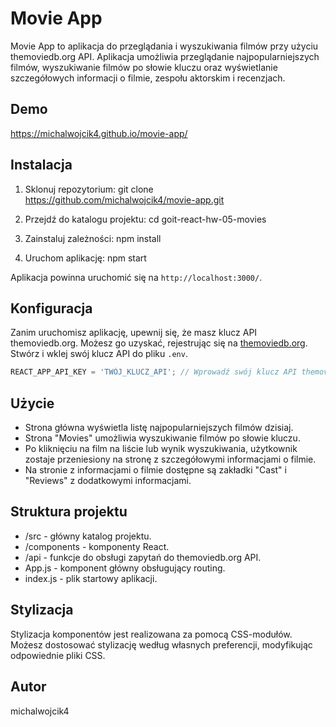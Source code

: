 # Movie App

Movie App to aplikacja do przeglądania i wyszukiwania filmów przy użyciu
themoviedb.org API. Aplikacja umożliwia przeglądanie najpopularniejszych filmów,
wyszukiwanie filmów po słowie kluczu oraz wyświetlanie szczegółowych informacji
o filmie, zespołu aktorskim i recenzjach.

## Demo

https://michalwojcik4.github.io/movie-app/

## Instalacja

1. Sklonuj repozytorium: git clone
 https://github.com/michalwojcik4/movie-app.git

2. Przejdź do katalogu projektu: cd goit-react-hw-05-movies

3. Zainstaluj zależności: npm install

4. Uruchom aplikację: npm start

Aplikacja powinna uruchomić się na `http://localhost:3000/`.

## Konfiguracja

Zanim uruchomisz aplikację, upewnij się, że masz klucz API themoviedb.org.
Możesz go uzyskać, rejestrując się na
[themoviedb.org](https://www.themoviedb.org/). Stwórz i wklej swój klucz API do
pliku `.env`.

```javascript
REACT_APP_API_KEY = 'TWÓJ_KLUCZ_API'; // Wprowadź swój klucz API themoviedb.org
```

## Użycie

- Strona główna wyświetla listę najpopularniejszych filmów dzisiaj.
- Strona "Movies" umożliwia wyszukiwanie filmów po słowie kluczu.
- Po kliknięciu na film na liście lub wynik wyszukiwania, użytkownik zostaje
  przeniesiony na stronę z szczegółowymi informacjami o filmie.
- Na stronie z informacjami o filmie dostępne są zakładki "Cast" i "Reviews" z
  dodatkowymi informacjami.

## Struktura projektu

- /src - główny katalog projektu.
- /components - komponenty React.
- /api - funkcje do obsługi zapytań do themoviedb.org API.
- App.js - komponent główny obsługujący routing.
- index.js - plik startowy aplikacji.

## Stylizacja

Stylizacja komponentów jest realizowana za pomocą CSS-modułów. Możesz dostosować
stylizację według własnych preferencji, modyfikując odpowiednie pliki CSS.

## Autor

michalwojcik4
